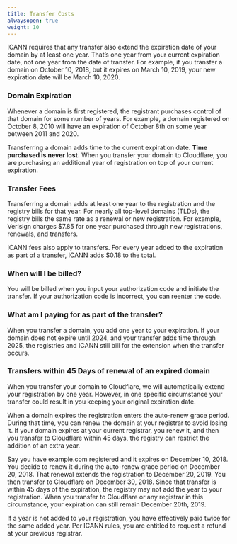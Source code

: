 ```yaml
---
title: Transfer Costs
alwaysopen: true
weight: 10
---
```

ICANN requires that any transfer also extend the expiration date of your domain by at least one year. That’s one year from your current expiration date, not one year from the date of transfer. For example, if you transfer a domain on October 10, 2018, but it expires on March 10, 2019, your new expiration date will be March 10, 2020.

### Domain Expiration
Whenever a domain is first registered, the registrant purchases control of that domain for some number of years. For example, a domain registered on October 8, 2010 will have an expiration of October 8th on some year between 2011 and 2020.

Transferring a domain adds time to the current expiration date. **Time purchased is never lost.** When you transfer your domain to Cloudflare, you are purchasing an additional year of registration on top of your current expiration.

### Transfer Fees
Transferring a domain adds at least one year to the registration and the registry bills for that year. For nearly all top-level domains (TLDs), the registry bills the same rate as a renewal or new registration. For example, Verisign charges $7.85 for one year purchased through new registrations, renewals, and transfers.

ICANN fees also apply to transfers. For every year added to the expiration as part of a transfer, ICANN adds $0.18 to the total.

### When will I be billed?
You will be billed when you input your authorization code and initiate the transfer. If your authorization code is incorrect, you can reenter the code.

### What am I paying for as part of the transfer?
When you transfer a domain, you add one year to your expiration. If your domain does not expire until 2024, and your transfer adds time through 2025, the registries and ICANN still bill for the extension when the transfer occurs.

### Transfers within 45 Days of renewal of an expired domain
When you transfer your domain to Cloudflare, we will automatically extend your registration by one year. However, in one specific circumstance your transfer could result in you keeping your original expiration date.

When a domain expires the registration enters the auto-renew grace period. During that time, you can renew the domain at your registrar to avoid losing it. If your domain expires at your current registrar, you renew it, and then you transfer to Cloudflare within 45 days, the registry can restrict the addition of an extra year.

Say you have example.com registered and it expires on December 10, 2018. You decide to renew it during the auto-renew grace period on December 20, 2018. That renewal extends the registration to December 20, 2019. You then transfer to Cloudflare on December 30, 2018. Since that transfer is within 45 days of the expiration, the registry may not add the year to your registration. When you transfer to Cloudflare or any registrar in this circumstance, your expiration can still remain December 20th, 2019.

If a year is not added to your registration, you have effectively paid twice for the same added year. Per ICANN rules, you are entitled to request a refund at your previous registrar.